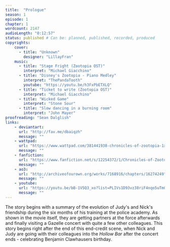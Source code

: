 ```yaml
---
title:  "Prologue"
season: 1
episode: 1
chapter: 1
wordcount: 2147
audioLength: "0:12:57"
status: published # Can be: planned, published, recorded, produced
copyrights:
    cover:
      - title: "Unknown"
        designer: "LillayFran"
    music:
      - title: "Stage Fright (Zootopia OST)"
        interpret: "Michael Giacchino"
      - title: "Disney's Zootopia - Piano Medley"
        interpret: "ThePandaTooth"
        youtube: "https://youtu.be/h3FxPbETXLQ"
      - title: "Ticket to write (Zootopia OST)"
        interpret: "Michael Giacchino"
      - title: "Wicked Game"
        interpret: "Stone Sour"
      - title: "Slow dancing in a burning room"
        interpret: "John Mayer"
proofreading: "Sean Dalglish"
links:
    - deviantart:
      url: "http://fav.me/dbaiqzh"
      message: ""
    - wattpad:
      url: "https://www.wattpad.com/381441938-chronicles-of-zootopia-1x01-prologue"
      message: ""
    - fanfiction:
      url: "https://www.fanfiction.net/s/12254372/1/Chronicles-of-Zootopia"
      message: ""
    - ao3:
      url: "http://archiveofourown.org/works/7168916/chapters/16274249"
      message: ""
    - youtube:
      url: "https://youtu.be/bB-1V5Q3_xo?list=PLIVs1D93vz38riF4nqo5uTmGpoU1yWeko"
      message: ""
---
```

The story begins with a summary of the evolution of Judy's and Nick's friendship during the six months of his training at the police academy. As shown in the movie itself, they are getting partners at the force afterwards and finally visiting a Gazelle concert with quite a few other colleagues. This story begins right after the end of this end-credit scene, when Nick and Judy are going with their colleagues into the _Hollow Bar_ after the concert ends - celebrating Benjamin Clawhausers birthday.